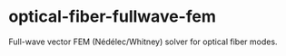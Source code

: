 # optical-fiber-fullwave-fem
Full-wave vector FEM (Nédélec/Whitney) solver for optical fiber modes. 
